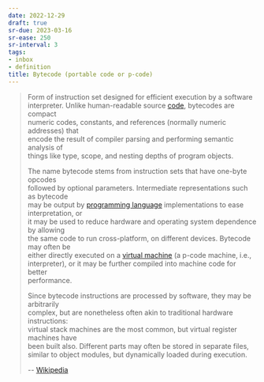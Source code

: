 ```yaml
---
date: 2022-12-29
draft: true
sr-due: 2023-03-16
sr-ease: 250
sr-interval: 3
tags:
- inbox
- definition
title: Bytecode (portable code or p-code)
---
```

   
> Form of instruction set designed for efficient execution by a software   
> interpreter. Unlike human-readable source [code](./code.md), bytecodes are compact   
> numeric codes, constants, and references (normally numeric addresses) that   
> encode the result of compiler parsing and performing semantic analysis of   
> things like type, scope, and nesting depths of program objects.   
>   
> The name bytecode stems from instruction sets that have one-byte opcodes   
> followed by optional parameters. Intermediate representations such as bytecode   
> may be output by [programming language](./programming%20language.md) implementations to ease interpretation, or   
> it may be used to reduce hardware and operating system dependence by allowing   
> the same code to run cross-platform, on different devices. Bytecode may often be   
> either directly executed on a [virtual machine](./virtual%20machine.md) (a p-code machine, i.e.,   
> interpreter), or it may be further compiled into machine code for better   
> performance.   
>   
> Since bytecode instructions are processed by software, they may be arbitrarily   
> complex, but are nonetheless often akin to traditional hardware instructions:   
> virtual stack machines are the most common, but virtual register machines have   
> been built also. Different parts may often be stored in separate files,   
> similar to object modules, but dynamically loaded during execution.   
>   
> -- [Wikipedia](https://en.wikipedia.org/wiki/Bytecode)